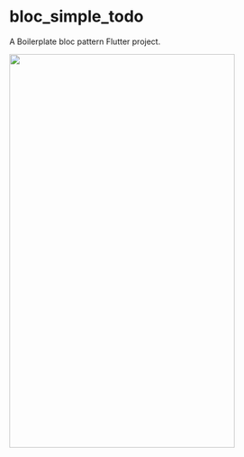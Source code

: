 # bloc_simple_todo

A Boilerplate bloc pattern Flutter project.


<img src="https://user-images.githubusercontent.com/12158468/168561879-8c970280-7ae1-406c-9e3b-eec10e2db16f.gif" width="400" height="700"/>
